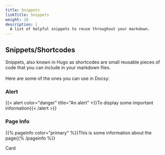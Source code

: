 ```yaml
---
title: Snippets
linkTitle: Snippets
weight: 10
description: |
  A list of helpful snippets to reuse throughout your markdown.
---
```

## Snippets/Shortcodes

Snippets, also known in Hugo as shortcodes are small reusable pieces of code that you can include in your markdown files.<br><br>Here are some of the ones you can use in Docsy:

### Alert

{{< alert color="danger" title="An alert" >}}To display some important information{{< /alert >}}

### Page Info
{{% pageinfo color="primary" %}}This is some information about the page{{% /pageinfo %}}

Card

